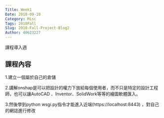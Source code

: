 ```yaml
---
Title: Week1
Date: 2018-09-10
Category: Misc
Tags: 2018Fall
Slug: 2018-Fall-Project-Blog2
Author: 40623227
---
```


課程導入週

<!-- PELICAN_END_SUMMARY -->

課程內容
----

1.建立一個屬於自己的倉儲

2.講解onshap是可以把設計的權力下放給每個使用者，而不只是特定的設計工程師，也可以讓AutoCAD 、Inventor、SolidWork等等的繪圖軟體匯入。

3.然後學到python wsgi.py指令才能進入近端(https://localhost:8443)
，對自己的網誌進行修改

